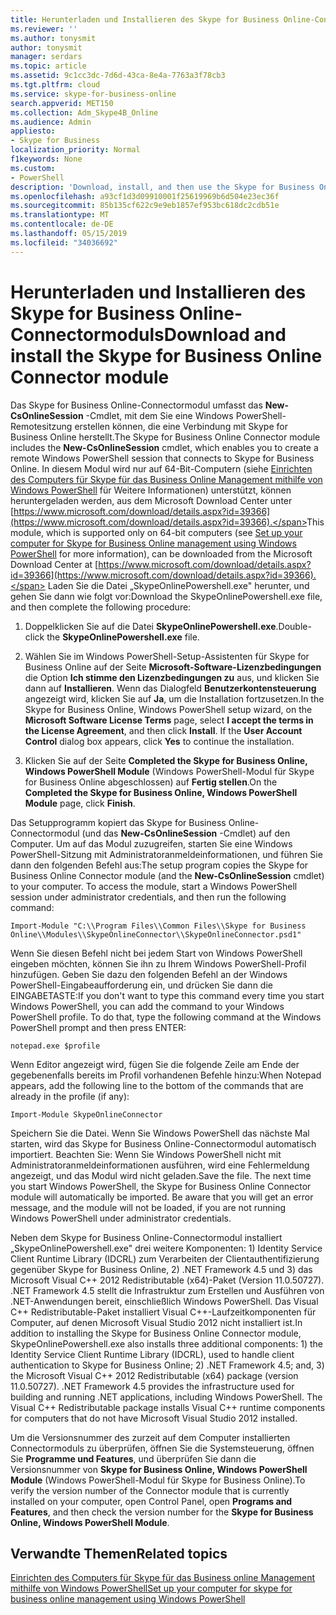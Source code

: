 ```yaml
---
title: Herunterladen und Installieren des Skype for Business Online-Connectormoduls
ms.reviewer: ''
ms.author: tonysmit
author: tonysmit
manager: serdars
ms.topic: article
ms.assetid: 9c1cc3dc-7d6d-43ca-8e4a-7763a3f78cb3
ms.tgt.pltfrm: cloud
ms.service: skype-for-business-online
search.appverid: MET150
ms.collection: Adm_Skype4B_Online
ms.audience: Admin
appliesto:
- Skype for Business
localization_priority: Normal
f1keywords: None
ms.custom:
- PowerShell
description: 'Download, install, and then use the Skype for Business Online Connector to create a remote Windows PowerShell session that connects to Skype for Business Online. '
ms.openlocfilehash: a93cf1d3d09910001f25619969b6d504e23ec36f
ms.sourcegitcommit: 85b135cf622c9e9eb1857ef953bc618dc2cdb51e
ms.translationtype: MT
ms.contentlocale: de-DE
ms.lasthandoff: 05/15/2019
ms.locfileid: "34036692"
---
```

# <a name="download-and-install-the-skype-for-business-online-connector-module"></a><span data-ttu-id="25ad5-103">Herunterladen und Installieren des Skype for Business Online-Connectormoduls</span><span class="sxs-lookup"><span data-stu-id="25ad5-103">Download and install the Skype for Business Online Connector module</span></span>

<span data-ttu-id="25ad5-104">Das Skype for Business Online-Connectormodul umfasst das **New-CsOnlineSession** -Cmdlet, mit dem Sie eine Windows PowerShell-Remotesitzung erstellen können, die eine Verbindung mit Skype for Business Online herstellt.</span><span class="sxs-lookup"><span data-stu-id="25ad5-104">The Skype for Business Online Connector module includes the **New-CsOnlineSession** cmdlet, which enables you to create a remote Windows PowerShell session that connects to Skype for Business Online.</span></span> <span data-ttu-id="25ad5-105">In diesem Modul wird nur auf 64-Bit-Computern (siehe [Einrichten des Computers für Skype für das Business Online Management mithilfe von Windows PowerShell](set-up-your-computer-for-windows-powershell.md) für Weitere Informationen) unterstützt, können heruntergeladen werden, aus dem Microsoft Download Center unter [https://www.microsoft.com/download/details.aspx?id=39366](https://www.microsoft.com/download/details.aspx?id=39366).</span><span class="sxs-lookup"><span data-stu-id="25ad5-105">This module, which is supported only on 64-bit computers (see [Set up your computer for Skype for Business Online management using Windows PowerShell](set-up-your-computer-for-windows-powershell.md) for more information), can be downloaded from the Microsoft Download Center at [https://www.microsoft.com/download/details.aspx?id=39366](https://www.microsoft.com/download/details.aspx?id=39366).</span></span> <span data-ttu-id="25ad5-106">Laden Sie die Datei „SkypeOnlinePowershell.exe" herunter, und gehen Sie dann wie folgt vor:</span><span class="sxs-lookup"><span data-stu-id="25ad5-106">Download the SkypeOnlinePowershell.exe file, and then complete the following procedure:</span></span>
  
1. <span data-ttu-id="25ad5-107">Doppelklicken Sie auf die Datei **SkypeOnlinePowershell.exe**.</span><span class="sxs-lookup"><span data-stu-id="25ad5-107">Double-click the **SkypeOnlinePowershell.exe** file.</span></span>
    
2. <span data-ttu-id="25ad5-p102">Wählen Sie im Windows PowerShell-Setup-Assistenten für Skype for Business Online auf der Seite **Microsoft-Software-Lizenzbedingungen** die Option **Ich stimme den Lizenzbedingungen zu** aus, und klicken Sie dann auf **Installieren**. Wenn das Dialogfeld **Benutzerkontensteuerung** angezeigt wird, klicken Sie auf **Ja**, um die Installation fortzusetzen.</span><span class="sxs-lookup"><span data-stu-id="25ad5-p102">In the Skype for Business Online, Windows PowerShell setup wizard, on the **Microsoft Software License Terms** page, select **I accept the terms in the License Agreement**, and then click **Install**. If the **User Account Control** dialog box appears, click **Yes** to continue the installation.</span></span>
    
3. <span data-ttu-id="25ad5-110">Klicken Sie auf der Seite **Completed the Skype for Business Online, Windows PowerShell Module** (Windows PowerShell-Modul für Skype for Business Online abgeschlossen) auf **Fertig stellen**.</span><span class="sxs-lookup"><span data-stu-id="25ad5-110">On the **Completed the Skype for Business Online, Windows PowerShell Module** page, click **Finish**.</span></span>
    
<span data-ttu-id="25ad5-p103">Das Setupprogramm kopiert das Skype for Business Online-Connectormodul (und das **New-CsOnlineSession** -Cmdlet) auf den Computer. Um auf das Modul zuzugreifen, starten Sie eine Windows PowerShell-Sitzung mit Administratoranmeldeinformationen, und führen Sie dann den folgenden Befehl aus:</span><span class="sxs-lookup"><span data-stu-id="25ad5-p103">The setup program copies the Skype for Business Online Connector module (and the **New-CsOnlineSession** cmdlet) to your computer. To access the module, start a Windows PowerShell session under administrator credentials, and then run the following command:</span></span>
  
```
Import-Module "C:\\Program Files\\Common Files\\Skype for Business Online\\Modules\\SkypeOnlineConnector\\SkypeOnlineConnector.psd1"
```

<span data-ttu-id="25ad5-p104">Wenn Sie diesen Befehl nicht bei jedem Start von Windows PowerShell eingeben möchten, können Sie ihn zu Ihrem Windows PowerShell-Profil hinzufügen. Geben Sie dazu den folgenden Befehl an der Windows PowerShell-Eingabeaufforderung ein, und drücken Sie dann die EINGABETASTE:</span><span class="sxs-lookup"><span data-stu-id="25ad5-p104">If you don't want to type this command every time you start Windows PowerShell, you can add the command to your Windows PowerShell profile. To do that, type the following command at the Windows PowerShell prompt and then press ENTER:</span></span>
  
```
notepad.exe $profile
```

 <span data-ttu-id="25ad5-115">Wenn Editor angezeigt wird, fügen Sie die folgende Zeile am Ende der gegebenenfalls bereits im Profil vorhandenen Befehle hinzu:</span><span class="sxs-lookup"><span data-stu-id="25ad5-115">When Notepad appears, add the following line to the bottom of the commands that are already in the profile (if any):</span></span>
  
```
Import-Module SkypeOnlineConnector
```

<span data-ttu-id="25ad5-p105">Speichern Sie die Datei. Wenn Sie Windows PowerShell das nächste Mal starten, wird das Skype for Business Online-Connectormodul automatisch importiert. Beachten Sie: Wenn Sie Windows PowerShell nicht mit Administratoranmeldeinformationen ausführen, wird eine Fehlermeldung angezeigt, und das Modul wird nicht geladen.</span><span class="sxs-lookup"><span data-stu-id="25ad5-p105">Save the file. The next time you start Windows PowerShell, the Skype for Business Online Connector module will automatically be imported. Be aware that you will get an error message, and the module will not be loaded, if you are not running Windows PowerShell under administrator credentials.</span></span>
  
<span data-ttu-id="25ad5-p106">Neben dem Skype for Business Online-Connectormodul installiert „SkypeOnlinePowershell.exe" drei weitere Komponenten: 1) Identity Service Client Runtime Library (IDCRL) zum Verarbeiten der Clientauthentifizierung gegenüber Skype for Business Online, 2) .NET Framework 4.5 und 3) das Microsoft Visual C++ 2012 Redistributable (x64)-Paket (Version 11.0.50727). .NET Framework 4.5 stellt die Infrastruktur zum Erstellen und Ausführen von .NET-Anwendungen bereit, einschließlich Windows PowerShell. Das Visual C++ Redistributable-Paket installiert Visual C++-Laufzeitkomponenten für Computer, auf denen Microsoft Visual Studio 2012 nicht installiert ist.</span><span class="sxs-lookup"><span data-stu-id="25ad5-p106">In addition to installing the Skype for Business Online Connector module, SkypeOnlinePowershell.exe also installs three additional components: 1) the Identity Service Client Runtime Library (IDCRL), used to handle client authentication to Skype for Business Online; 2) .NET Framework 4.5; and, 3) the Microsoft Visual C++ 2012 Redistributable (x64) package (version 11.0.50727). .NET Framework 4.5 provides the infrastructure used for building and running .NET applications, including Windows PowerShell. The Visual C++ Redistributable package installs Visual C++ runtime components for computers that do not have Microsoft Visual Studio 2012 installed.</span></span>
  
<span data-ttu-id="25ad5-122">Um die Versionsnummer des zurzeit auf dem Computer installierten Connectormoduls zu überprüfen, öffnen Sie die Systemsteuerung, öffnen Sie **Programme und Features**, und überprüfen Sie dann die Versionsnummer von **Skype for Business Online, Windows PowerShell Module** (Windows PowerShell-Modul für Skype for Business Online).</span><span class="sxs-lookup"><span data-stu-id="25ad5-122">To verify the version number of the Connector module that is currently installed on your computer, open Control Panel, open **Programs and Features**, and then check the version number for the **Skype for Business Online, Windows PowerShell Module**.</span></span>
  
## <a name="related-topics"></a><span data-ttu-id="25ad5-123">Verwandte Themen</span><span class="sxs-lookup"><span data-stu-id="25ad5-123">Related topics</span></span>
[<span data-ttu-id="25ad5-124">Einrichten des Computers für Skype für das Business online Management mithilfe von Windows PowerShell</span><span class="sxs-lookup"><span data-stu-id="25ad5-124">Set up your computer for skype for business online management using Windows PowerShell</span></span>](set-up-your-computer-for-windows-powershell.md)

  
 

